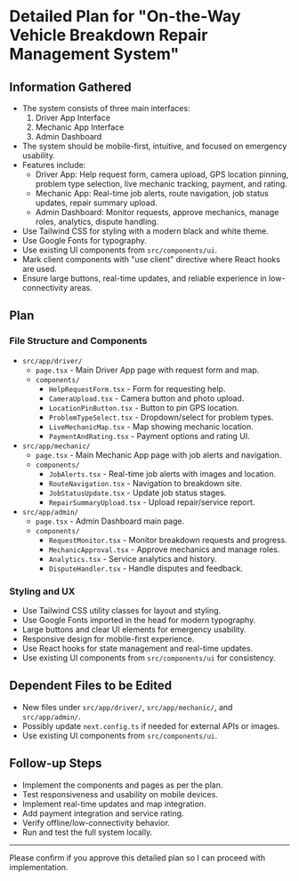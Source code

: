 # Detailed Plan for "On-the-Way Vehicle Breakdown Repair Management System"

## Information Gathered
- The system consists of three main interfaces:
  1. Driver App Interface
  2. Mechanic App Interface
  3. Admin Dashboard
- The system should be mobile-first, intuitive, and focused on emergency usability.
- Features include:
  - Driver App: Help request form, camera upload, GPS location pinning, problem type selection, live mechanic tracking, payment, and rating.
  - Mechanic App: Real-time job alerts, route navigation, job status updates, repair summary upload.
  - Admin Dashboard: Monitor requests, approve mechanics, manage roles, analytics, dispute handling.
- Use Tailwind CSS for styling with a modern black and white theme.
- Use Google Fonts for typography.
- Use existing UI components from `src/components/ui`.
- Mark client components with "use client" directive where React hooks are used.
- Ensure large buttons, real-time updates, and reliable experience in low-connectivity areas.

## Plan

### File Structure and Components
- `src/app/driver/`
  - `page.tsx` - Main Driver App page with request form and map.
  - `components/`
    - `HelpRequestForm.tsx` - Form for requesting help.
    - `CameraUpload.tsx` - Camera button and photo upload.
    - `LocationPinButton.tsx` - Button to pin GPS location.
    - `ProblemTypeSelect.tsx` - Dropdown/select for problem types.
    - `LiveMechanicMap.tsx` - Map showing mechanic location.
    - `PaymentAndRating.tsx` - Payment options and rating UI.
- `src/app/mechanic/`
  - `page.tsx` - Main Mechanic App page with job alerts and navigation.
  - `components/`
    - `JobAlerts.tsx` - Real-time job alerts with images and location.
    - `RouteNavigation.tsx` - Navigation to breakdown site.
    - `JobStatusUpdate.tsx` - Update job status stages.
    - `RepairSummaryUpload.tsx` - Upload repair/service report.
- `src/app/admin/`
  - `page.tsx` - Admin Dashboard main page.
  - `components/`
    - `RequestMonitor.tsx` - Monitor breakdown requests and progress.
    - `MechanicApproval.tsx` - Approve mechanics and manage roles.
    - `Analytics.tsx` - Service analytics and history.
    - `DisputeHandler.tsx` - Handle disputes and feedback.

### Styling and UX
- Use Tailwind CSS utility classes for layout and styling.
- Use Google Fonts imported in the head for modern typography.
- Large buttons and clear UI elements for emergency usability.
- Responsive design for mobile-first experience.
- Use React hooks for state management and real-time updates.
- Use existing UI components from `src/components/ui` for consistency.

## Dependent Files to be Edited
- New files under `src/app/driver/`, `src/app/mechanic/`, and `src/app/admin/`.
- Possibly update `next.config.ts` if needed for external APIs or images.
- Use existing UI components from `src/components/ui`.

## Follow-up Steps
- Implement the components and pages as per the plan.
- Test responsiveness and usability on mobile devices.
- Implement real-time updates and map integration.
- Add payment integration and service rating.
- Verify offline/low-connectivity behavior.
- Run and test the full system locally.

---

Please confirm if you approve this detailed plan so I can proceed with implementation.
